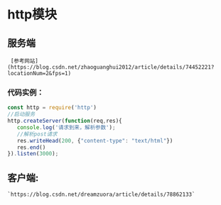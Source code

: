 # http模块
  ## 服务端
     [参考网站](https://blog.csdn.net/zhaoguanghui2012/article/details/74452221?locationNum=2&fps=1)
   ### 代码实例：
  ```Javascript
const http = require('http')
//启动服务
http.createServer(function(req,res){
     console.log('请求到来，解析参数');
     //解析post请求
     res.writeHead(200, {"content-type": "text/html"})
     res.end()
}).listen(3000);
```
  ## 客户端:
    `https://blog.csdn.net/dreamzuora/article/details/78862133`
  
